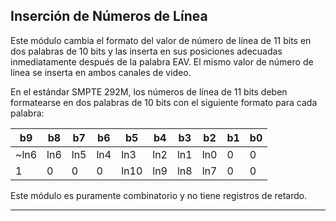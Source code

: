 ## Inserción de Números de Línea

Este módulo cambia el formato del valor de número de línea de 11 bits en dos palabras de 10 bits y las inserta en sus posiciones adecuadas inmediatamente después de la palabra EAV. El mismo valor de número de línea se inserta en ambos canales de video.

En el estándar SMPTE 292M, los números de línea de 11 bits deben formatearse en dos palabras de 10 bits con el siguiente formato para cada palabra:


|  b9   |  b8   |  b7   |  b6   |  b5   |  b4   |  b3   |  b2   |  b1   |  b0   |
|-------|-------|-------|-------|-------|-------|-------|-------|-------|-------|
|  ~ln6 |  ln6  |  ln5  |  ln4  |  ln3  |  ln2  |  ln1  |  ln0  |   0   |   0   |
|   1   |   0   |   0   |   0   |  ln10 |  ln9  |  ln8  |  ln7  |   0   |   0   |


Este módulo es puramente combinatorio y no tiene registros de retardo.

---------------------------------------------------------------------